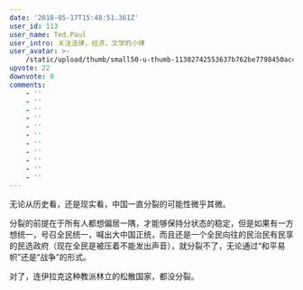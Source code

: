 ```yaml
---
date: '2018-05-17T15:48:51.361Z'
user_id: 113
user_name: Ted.Paul
user_intro: 关注法律，经济，文学的小律
user_avatar: >-
    /static/upload/thumb/small50-u-thumb-11302742553637b762be7798450ac4f45abc80e9326.png
upvote: 22
downvote: 0
comments:
    - ''
    - ''
    - ''
    - ''
    - ''
    - ''
    - ''
    - ''
    - ''
    - ''
    - ''
---
```


无论从历史看，还是现实看，中国一直分裂的可能性微乎其微。

分裂的前提在于所有人都想偏居一隅，才能够保持分状态的稳定，但是如果有一方想统一，号召全民统一，喊出大中国正统，而且还是一个全民向往的民治民有民享的民选政府（现在全民是被压着不能发出声音），就分裂不了，无论通过“和平易帜”还是“战争”的形式。

对了，连伊拉克这种教派林立的松散国家，都没分裂。
